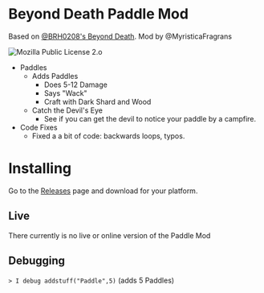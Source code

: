 # Beyond Death Paddle Mod
Based on [@BRH0208's Beyond Death](https://github.com/Incode-Laboratories/Beyond-Death). Mod by @MyristicaFragrans

![Mozilla Public License 2.o](https://img.shields.io/badge/license-MPL%202.0-green.svg)

* Paddles
  * Adds Paddles
    * Does 5-12 Damage
    * Says "Wack"
    * Craft with Dark Shard and Wood
  * Catch the Devil's Eye
    * See if you can get the devil to notice your paddle by a campfire.
* Code Fixes
  * Fixed a a bit of code: backwards loops, typos.
# Installing
Go to the [Releases](../../Releases) page and download for your platform.
## Live
There currently is no live or online version of the Paddle Mod

Debugging
---------
```> I debug addstuff("Paddle",5)``` (adds 5 Paddles)
